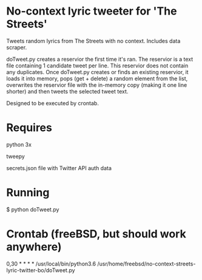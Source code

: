 # No-context lyric tweeter for 'The Streets'
Tweets random lyrics from The Streets with no context. 
Includes data scraper.

doTweet.py creates a reservior the first time it's ran.
The reservior is a text file containing 1 candidate tweet
per line. This reservior does not contain any duplicates.
Once doTweet.py creates or finds an existing reservior, it
loads it into memory, pops (get + delete) a random element
from the list, overwrites the reservior file with the in-memory 
copy (making it one line shorter) and then tweets the selected 
tweet text.

Designed to be executed by crontab.

# Requires
python 3x

tweepy

secrets.json file with Twitter API auth data

# Running
$ python doTweet.py

# Crontab (freeBSD, but should work anywhere)
0,30    *       *       *       *       /usr/local/bin/python3.6 /usr/home/freebsd/no-context-streets-lyric-twitter-bo/doTweet.py

